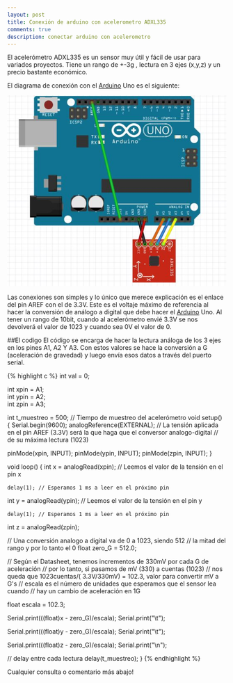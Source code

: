 ```yaml
---
layout: post
title: Conexión de arduino con acelerometro ADXL335 
comments: true
description: conectar arduino con acelerometro
---
```

 

El acelerómetro ADXL335 es un sensor muy útil y fácil de usar para variados proyectos. Tiene un rango de +-3g , lectura en 3 ejes (x,y,z) y un precio bastante económico.


El diagrama de conexión con el [Arduino](http://www.arduino.cc) Uno es el siguiente:

![apc220](/assets/adxl335.JPG)

Las conexiones son simples y lo único que merece explicación es el enlace del pin AREF con el   de 3.3V. Este es el voltaje máximo de referencia al hacer la conversión de análogo a digital que debe hacer el  [Arduino](http://www.arduino.cc) Uno. Al tener un rango de 10bit, cuando al acelerómetro envié 3.3V se nos devolverá el valor de 1023 y cuando sea 0V el valor de 0.


##El codigo
El código se encarga de hacer la lectura análoga de los 3 ejes en los pines A1, A2 Y A3. Con estos valores se hace la conversión a G (aceleración de gravedad) y luego envía esos datos a través del puerto serial.



{% highlight c  %}
int val = 0;

int xpin = A1;                  
int ypin = A2;                  
int zpin = A3;                
 
int t_muestreo = 500;   // Tiempo de muestreo del acelerómetro
void setup()
{
 Serial.begin(9600);
  analogReference(EXTERNAL);  // La tensión aplicada en el pin AREF (3.3V) será la que haga que el conversor analogo-digital
                              // de su máxima lectura (1023) 
    
  pinMode(xpin, INPUT);
  pinMode(ypin, INPUT);
  pinMode(zpin, INPUT);
}

void loop()
{
 int x = analogRead(xpin); // Leemos el valor de la tensión en el pin x
 
    delay(1); // Esperamos 1 ms a leer en el próximo pin
 
  int y = analogRead(ypin); // Leemos el valor de la tensión en el pin y
 
    delay(1); // Esperamos 1 ms a leer en el próximo pin
 
  int z = analogRead(zpin);
 
  // Una conversión analogo a digital va de 0 a 1023, siendo 512 
  // la mitad del rango y por lo tanto el 0
  float zero_G = 512.0;
 
  // Según el Datasheet, tenemos incrementos de 330mV por cada G de aceleración
  // por lo tanto, si pasamos de mV (330) a cuentas (1023)
  // nos queda que 1023cuentas/( 3.3V/330mV)  = 102.3, valor para convertir mV a G's
  // escala es el número de unidades que esperamos que el sensor lea cuando
  // hay un cambio de aceleración en 1G
 
  float escala = 102.3;
 
  Serial.print(((float)x - zero_G)/escala);
  Serial.print("\t");
 
  Serial.print(((float)y - zero_G)/escala);
  Serial.print("\t");
 
  Serial.print(((float)z - zero_G)/escala);
  Serial.print("\n");
 
  // delay entre cada lectura
  delay(t_muestreo);
}
{% endhighlight %}



Cualquier consulta o comentario más abajo!
